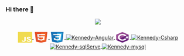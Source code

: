 ### Hi there 👋

<div align="center">
  <a href="https://github.com/kennedyEmanoel">
  <img height="150em" src="https://github-readme-stats.vercel.app/api/top-langs/?username=kennedyEmanoel&layout=compact&langs_count=7&theme=prussian"/>
  
  
<div style="display: inline_block"><br>
  <img align="center" alt="Kennedy-Js" height="30" width="40" src="https://raw.githubusercontent.com/devicons/devicon/master/icons/javascript/javascript-plain.svg">
  <img align="center" alt="Kennedy-HTML" height="30" width="40" src="https://raw.githubusercontent.com/devicons/devicon/master/icons/html5/html5-original.svg">       
  <img align="center" alt="Kennedy-CSS" height="30" width="40" src="https://raw.githubusercontent.com/devicons/devicon/master/icons/css3/css3-original.svg">  
  <img align="center" alt="Kennedy-Angular" height="30" width="40" src="https://cdn.jsdelivr.net/gh/devicons/devicon/icons/angularjs/angularjs-original.svg" />
  <img align="center" alt="Kennedy-Csharp" height="30" width="40" src="https://raw.githubusercontent.com/devicons/devicon/master/icons/csharp/csharp-original.svg">
  <img align="center" alt="Kennedy-Csharp" height="30" width="40" src="https://cdn.jsdelivr.net/gh/devicons/devicon/icons/dotnetcore/dotnetcore-original.svg" />
  <img align="center" alt="Kennedy-sqlServe" height="30" width="40" src="https://cdn.jsdelivr.net/gh/devicons/devicon/icons/microsoftsqlserver/microsoftsqlserver-plain-wordmark.svg" />
  <img align="center" alt="Kennedy-mysql" height="30" width="40" src="https://cdn.jsdelivr.net/gh/devicons/devicon/icons/mysql/mysql-original.svg" />

</div>
  
##
